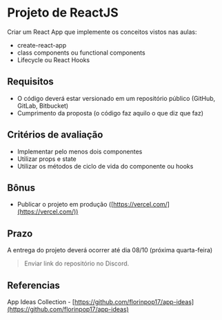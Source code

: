 # Projeto de ReactJS

Criar um React App que implemente os conceitos vistos nas aulas: 

- create-react-app
- class components ou functional components
- Lifecycle ou React Hooks

## Requisitos

- O código deverá estar versionado em um repositório público (GitHub, GitLab, Bitbucket)
- Cumprimento da proposta (o código faz aquilo o que diz que faz)

## Critérios de avaliação

- Implementar pelo menos dois componentes
- Utilizar props e state
- Utilizar os métodos de ciclo de vida do componente ou hooks

## Bônus

- Publicar o projeto em produção ([https://vercel.com/](https://vercel.com/))

## Prazo

A entrega do projeto deverá ocorrer até dia 08/10 (próxima quarta-feira)

> Enviar link do repositório no Discord.

## Referencias

App Ideas Collection - [https://github.com/florinpop17/app-ideas](https://github.com/florinpop17/app-ideas)
